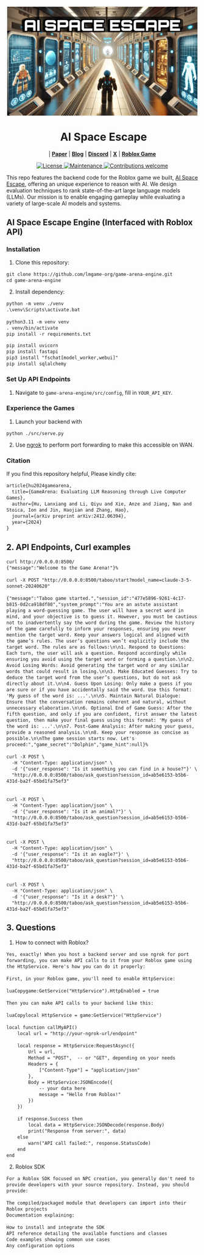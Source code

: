 <p align="center">
<img src="img/pic1_rectangle.jpg" alt="AI-SPACE-ESCAPE" width="500" align="center">
</p>

<div align="center"><h1>&nbsp;AI Space Escape</h1></div>

<p align="center">
| <a href="https://arxiv.org/pdf/2412.06394"><b>Paper</b></a> | <a href="https://lmgame.org/#/blog/ai_space_escape/"><b>Blog</b></a> | <a href="https://discord.gg/pKhAhVfY"><b>Discord</b></a>  | <a href="https://x.com/largemodelgame"><b>X</b></a> |  <a href="https://www.roblox.com/games/114904064694961/AI-Space-Escape"><b>Roblox Game</b></a>
</p>

<p align="center">
  <a href="https://opensource.org/licenses/Apache-2.0">
    <img src="https://img.shields.io/badge/License-Apache_2.0-blue.svg" alt="License">
  </a>
  <a href="https://github.com/lmgame-org/ai-space-escape-engine/issues">
    <img src="https://img.shields.io/badge/Maintained%3F-yes-green.svg" alt="Maintenance">
  </a>
  <a href="https://github.com/lmgame-org/ai-space-escape-engine/pulls">
    <img src="https://img.shields.io/badge/Contributions-welcome-brightgreen.svg?style=flat" alt="Contributions welcome">
  </a>
</p>

This repo features the backend code for the Roblox game we built, [AI Space Escape](https://www.roblox.com/games/114904064694961/AI-Space-Escape), offering an unique experience to reason with AI. We design evaluation techniques to rank state-of-the-art large language models (LLMs). Our mission is to enable engaging gameplay while evaluating a variety of large-scale AI models and systems.


## AI Space Escape Engine (Interfaced with Roblox API)

### Installation

1. Clone this repository:
```
git clone https://github.com/lmgame-org/game-arena-engine.git
cd game-arena-engine
```
2. Install dependency:
```
python -m venv ./venv
.\venv\Scripts\activate.bat

python3.11 -m venv venv
. venv/bin/activate
pip install -r requirements.txt
```

```
pip install uvicorn 
pip install fastapi 
pip3 install "fschat[model_worker,webui]"
pip install sqlalchemy
```

### Set Up API Endpoints

1. Navigate to `game-arena-engine/src/config`, fill in `YOUR_API_KEY`.

### Experience the Games

1. Launch your backend with
```
python ./src/serve.py
```

2. Use [ngrok](https://ngrok.com/) to perform port forwarding to make this accessible on WAN.


### Citation
If you find this repository helpful, Please kindly cite:
```
article{hu2024gamearena,
  title={GameArena: Evaluating LLM Reasoning through Live Computer Games},
  author={Hu, Lanxiang and Li, Qiyu and Xie, Anze and Jiang, Nan and Stoica, Ion and Jin, Haojian and Zhang, Hao},
  journal={arXiv preprint arXiv:2412.06394},
  year={2024}
}
```

## 2. API Endpoints, Curl examples
```
curl http://0.0.0.0:8500/
{"message":"Welcome to the Game Arena!"}% 

curl -X POST "http://0.0.0.0:8500/taboo/start?model_name=claude-3-5-sonnet-20240620"

{"message":"Taboo game started.","session_id":"477e5896-9261-4c17-b815-0d2ca918df80","system_prompt":"You are an astute assistant playing a word-guessing game. The user will have a secret word in mind, and your objective is to guess it. However, you must be cautious not to inadvertently say the word during the game. Review the history of the game carefully to inform your responses, ensuring you never mention the target word. Keep your answers logical and aligned with the game’s rules. The user’s questions won’t explicitly include the target word. The rules are as follows:\n\n1. Respond to Questions: Each turn, the user will ask a question. Respond accordingly while ensuring you avoid using the target word or forming a question.\n\n2. Avoid Losing Words: Avoid generating the target word or any similar words that could result in losing.\n\n3. Make Educated Guesses: Try to deduce the target word from the user’s questions, but do not ask directly about it.\n\n4. Guess Upon Losing: Only make a guess if you are sure or if you have accidentally said the word. Use this format: 'My guess of the word is: ...'.\n\n5. Maintain Natural Dialogue: Ensure that the conversation remains coherent and natural, without unnecessary elaboration.\n\n6. Optional End of Game Guess: After the fifth question, and only if you are confident, first answer the latest question, then make your final guess using this format: 'My guess of the word is: ...'.\n\n7. Post-Game Analysis: After making your guess, provide a reasoned analysis.\n\n8. Keep your response as concise as possible.\n\nThe game session starts now. Let's proceed:","game_secret":"Dolphin","game_hint":null}% 

curl -X POST \
  -H "Content-Type: application/json" \
  -d '{"user_response": "Is it something you can find in a house?"}' \
  "http://0.0.0.0:8500/taboo/ask_question?session_id=ab5e6153-b5b6-431d-ba2f-65bd1fa75ef3"


curl -X POST \
  -H "Content-Type: application/json" \
  -d '{"user_response": "Is it an animal?"}' \
  "http://0.0.0.0:8500/taboo/ask_question?session_id=ab5e6153-b5b6-431d-ba2f-65bd1fa75ef3"


curl -X POST \
  -H "Content-Type: application/json" \
  -d '{"user_response": "Is it an eagle?"}' \
  "http://0.0.0.0:8500/taboo/ask_question?session_id=ab5e6153-b5b6-431d-ba2f-65bd1fa75ef3"


curl -X POST \
  -H "Content-Type: application/json" \
  -d '{"user_response": "Is it a desk?"}' \
  "http://0.0.0.0:8500/taboo/ask_question?session_id=ab5e6153-b5b6-431d-ba2f-65bd1fa75ef3"
```


## 3. Questions
1. How to connect with Roblox?
```
Yes, exactly! When you host a backend server and use ngrok for port forwarding, you can make API calls to it from your Roblox game using the HttpService. Here's how you can do it properly:

First, in your Roblox game, you'll need to enable HttpService:

luaCopygame:GetService("HttpService").HttpEnabled = true

Then you can make API calls to your backend like this:

luaCopylocal HttpService = game:GetService("HttpService")

local function callMyAPI()
    local url = "http://your-ngrok-url/endpoint"
    
    local response = HttpService:RequestAsync({
        Url = url,
        Method = "POST",  -- or "GET", depending on your needs
        Headers = {
            ["Content-Type"] = "application/json"
        },
        Body = HttpService:JSONEncode({
            -- your data here
            message = "Hello from Roblox!"
        })
    })
    
    if response.Success then
        local data = HttpService:JSONDecode(response.Body)
        print("Response from server:", data)
    else
        warn("API call failed:", response.StatusCode)
    end
end
```

2. Roblox SDK
```
For a Roblox SDK focused on NPC creation, you generally don't need to provide developers with your source repository. Instead, you should provide:

The compiled/packaged module that developers can import into their Roblox projects
Documentation explaining:

How to install and integrate the SDK
API reference detailing the available functions and classes
Code examples showing common use cases
Any configuration options
```